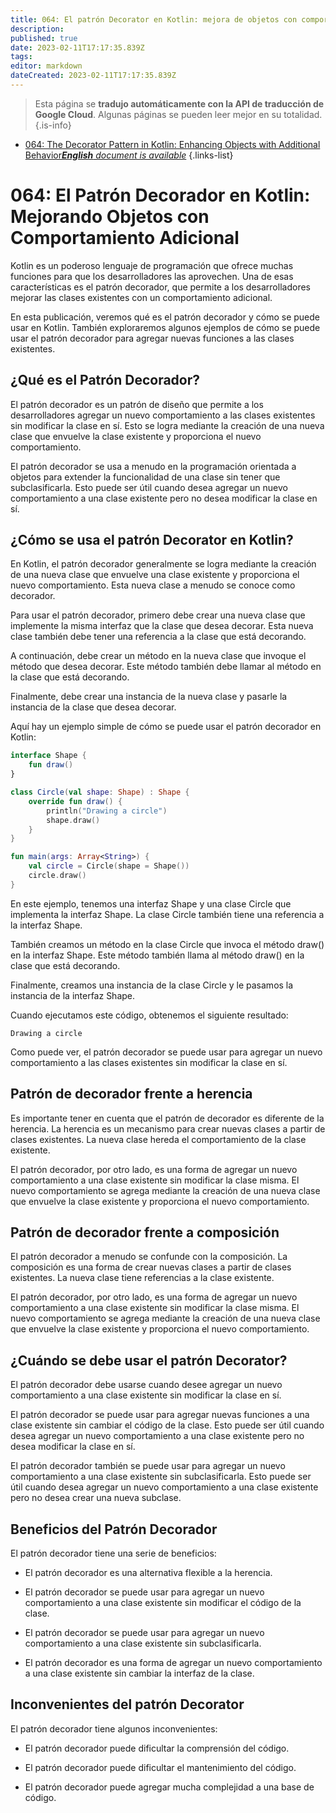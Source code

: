 ```yaml
---
title: 064: El patrón Decorator en Kotlin: mejora de objetos con comportamiento adicional
description: 
published: true
date: 2023-02-11T17:17:35.839Z
tags: 
editor: markdown
dateCreated: 2023-02-11T17:17:35.839Z
---
```


> Esta página se **tradujo automáticamente con la API de traducción de Google Cloud**.
Algunas páginas se pueden leer mejor en su totalidad.{.is-info}



- [064: The Decorator Pattern in Kotlin: Enhancing Objects with Additional Behavior***English** document is available*](/en/Knowledge-base/Kotlin/Learning/064-the-decorator-pattern-in-kotlin-enhancing-objects-with-additional-behavior)
{.links-list}


# 064: El Patrón Decorador en Kotlin: Mejorando Objetos con Comportamiento Adicional

Kotlin es un poderoso lenguaje de programación que ofrece muchas funciones para que los desarrolladores las aprovechen. Una de esas características es el patrón decorador, que permite a los desarrolladores mejorar las clases existentes con un comportamiento adicional.

En esta publicación, veremos qué es el patrón decorador y cómo se puede usar en Kotlin. También exploraremos algunos ejemplos de cómo se puede usar el patrón decorador para agregar nuevas funciones a las clases existentes.

## ¿Qué es el Patrón Decorador?

El patrón decorador es un patrón de diseño que permite a los desarrolladores agregar un nuevo comportamiento a las clases existentes sin modificar la clase en sí. Esto se logra mediante la creación de una nueva clase que envuelve la clase existente y proporciona el nuevo comportamiento.

El patrón decorador se usa a menudo en la programación orientada a objetos para extender la funcionalidad de una clase sin tener que subclasificarla. Esto puede ser útil cuando desea agregar un nuevo comportamiento a una clase existente pero no desea modificar la clase en sí.

## ¿Cómo se usa el patrón Decorator en Kotlin?

En Kotlin, el patrón decorador generalmente se logra mediante la creación de una nueva clase que envuelve una clase existente y proporciona el nuevo comportamiento. Esta nueva clase a menudo se conoce como decorador.

Para usar el patrón decorador, primero debe crear una nueva clase que implemente la misma interfaz que la clase que desea decorar. Esta nueva clase también debe tener una referencia a la clase que está decorando.

A continuación, debe crear un método en la nueva clase que invoque el método que desea decorar. Este método también debe llamar al método en la clase que está decorando.

Finalmente, debe crear una instancia de la nueva clase y pasarle la instancia de la clase que desea decorar.

Aquí hay un ejemplo simple de cómo se puede usar el patrón decorador en Kotlin:

```kotlin
interface Shape {
    fun draw()
}

class Circle(val shape: Shape) : Shape {
    override fun draw() {
        println("Drawing a circle")
        shape.draw()
    }
}

fun main(args: Array<String>) {
    val circle = Circle(shape = Shape())
    circle.draw()
}
```

En este ejemplo, tenemos una interfaz Shape y una clase Circle que implementa la interfaz Shape. La clase Circle también tiene una referencia a la interfaz Shape.

También creamos un método en la clase Circle que invoca el método draw() en la interfaz Shape. Este método también llama al método draw() en la clase que está decorando.

Finalmente, creamos una instancia de la clase Circle y le pasamos la instancia de la interfaz Shape.

Cuando ejecutamos este código, obtenemos el siguiente resultado:

```
Drawing a circle
```

Como puede ver, el patrón decorador se puede usar para agregar un nuevo comportamiento a las clases existentes sin modificar la clase en sí.

## Patrón de decorador frente a herencia

Es importante tener en cuenta que el patrón de decorador es diferente de la herencia. La herencia es un mecanismo para crear nuevas clases a partir de clases existentes. La nueva clase hereda el comportamiento de la clase existente.

El patrón decorador, por otro lado, es una forma de agregar un nuevo comportamiento a una clase existente sin modificar la clase misma. El nuevo comportamiento se agrega mediante la creación de una nueva clase que envuelve la clase existente y proporciona el nuevo comportamiento.

## Patrón de decorador frente a composición

El patrón decorador a menudo se confunde con la composición. La composición es una forma de crear nuevas clases a partir de clases existentes. La nueva clase tiene referencias a la clase existente.

El patrón decorador, por otro lado, es una forma de agregar un nuevo comportamiento a una clase existente sin modificar la clase misma. El nuevo comportamiento se agrega mediante la creación de una nueva clase que envuelve la clase existente y proporciona el nuevo comportamiento.

## ¿Cuándo se debe usar el patrón Decorator?

El patrón decorador debe usarse cuando desee agregar un nuevo comportamiento a una clase existente sin modificar la clase en sí.

El patrón decorador se puede usar para agregar nuevas funciones a una clase existente sin cambiar el código de la clase. Esto puede ser útil cuando desea agregar un nuevo comportamiento a una clase existente pero no desea modificar la clase en sí.

El patrón decorador también se puede usar para agregar un nuevo comportamiento a una clase existente sin subclasificarla. Esto puede ser útil cuando desea agregar un nuevo comportamiento a una clase existente pero no desea crear una nueva subclase.

## Beneficios del Patrón Decorador

El patrón decorador tiene una serie de beneficios:

- El patrón decorador es una alternativa flexible a la herencia.

- El patrón decorador se puede usar para agregar un nuevo comportamiento a una clase existente sin modificar el código de la clase.

- El patrón decorador se puede usar para agregar un nuevo comportamiento a una clase existente sin subclasificarla.

- El patrón decorador es una forma de agregar un nuevo comportamiento a una clase existente sin cambiar la interfaz de la clase.

## Inconvenientes del patrón Decorator

El patrón decorador tiene algunos inconvenientes:

- El patrón decorador puede dificultar la comprensión del código.

- El patrón decorador puede dificultar el mantenimiento del código.

- El patrón decorador puede agregar mucha complejidad a una base de código.